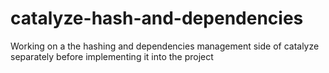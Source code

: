 # catalyze-hash-and-dependencies
Working on a the hashing and dependencies management side of catalyze separately before implementing it into the project
